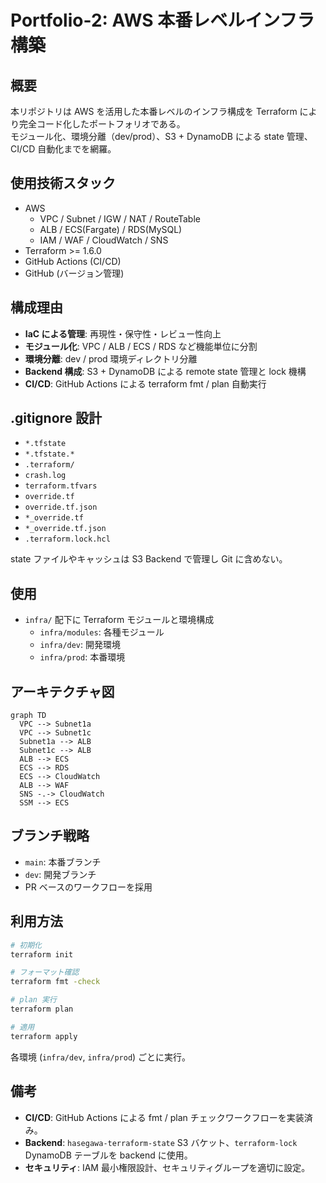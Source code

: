 # Portfolio-2: AWS 本番レベルインフラ構築

## 概要
本リポジトリは AWS を活用した本番レベルのインフラ構成を Terraform により完全コード化したポートフォリオである。  
モジュール化、環境分離（dev/prod）、S3 + DynamoDB による state 管理、CI/CD 自動化までを網羅。

## 使用技術スタック
- AWS
  - VPC / Subnet / IGW / NAT / RouteTable
  - ALB / ECS(Fargate) / RDS(MySQL)
  - IAM / WAF / CloudWatch / SNS
- Terraform >= 1.6.0
- GitHub Actions (CI/CD)
- GitHub (バージョン管理)

## 構成理由
- **IaC による管理**: 再現性・保守性・レビュー性向上
- **モジュール化**: VPC / ALB / ECS / RDS など機能単位に分割
- **環境分離**: dev / prod 環境ディレクトリ分離
- **Backend 構成**: S3 + DynamoDB による remote state 管理と lock 機構
- **CI/CD**: GitHub Actions による terraform fmt / plan 自動実行

## .gitignore 設計
- `*.tfstate`
- `*.tfstate.*`
- `.terraform/`
- `crash.log`
- `terraform.tfvars`
- `override.tf`
- `override.tf.json`
- `*_override.tf`
- `*_override.tf.json`
- `.terraform.lock.hcl`

state ファイルやキャッシュは S3 Backend で管理し Git に含めない。

## 使用
- `infra/` 配下に Terraform モジュールと環境構成
  - `infra/modules`: 各種モジュール
  - `infra/dev`: 開発環境
  - `infra/prod`: 本番環境

## アーキテクチャ図
```mermaid
graph TD
  VPC --> Subnet1a
  VPC --> Subnet1c
  Subnet1a --> ALB
  Subnet1c --> ALB
  ALB --> ECS
  ECS --> RDS
  ECS --> CloudWatch
  ALB --> WAF
  SNS -.-> CloudWatch
  SSM --> ECS
```

## ブランチ戦略
- `main`: 本番ブランチ
- `dev`: 開発ブランチ
- PR ベースのワークフローを採用

## 利用方法
```bash
# 初期化
terraform init

# フォーマット確認
terraform fmt -check

# plan 実行
terraform plan

# 適用
terraform apply
```

各環境 (`infra/dev`, `infra/prod`) ごとに実行。

## 備考
- **CI/CD**: GitHub Actions による fmt / plan チェックワークフローを実装済み。
- **Backend**: `hasegawa-terraform-state` S3 バケット、`terraform-lock` DynamoDB テーブルを backend に使用。
- **セキュリティ**: IAM 最小権限設計、セキュリティグループを適切に設定。
